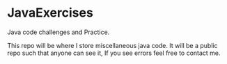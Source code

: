 # JavaExercises
Java code challenges and Practice.


This repo will be where I store miscellaneous java code. It will be a public repo such that anyone can see it, If you see errors feel free to contact me.
